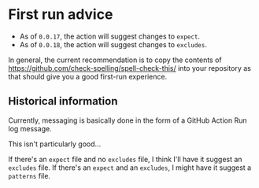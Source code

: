 # First run advice

* As of `0.0.17`, the action will suggest changes to `expect`.
* As of `0.0.18`, the action will suggest changes to `excludes`.

In general, the current recommendation is to copy the contents of https://github.com/check-spelling/spell-check-this/ into your repository as that should give you a good first-run experience.

## Historical information

Currently, messaging is basically done in the form of a GitHub Action Run log message.

This isn't particularly good...

If there's an `expect` file and no `excludes` file, I think I'll have it suggest an `excludes` file.
If there's an `expect` and an `excludes`, I might have it suggest a `patterns` file.